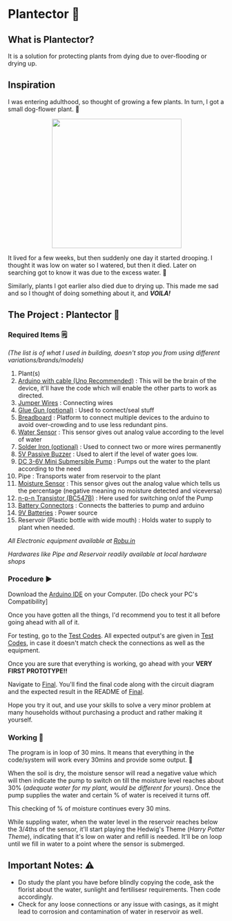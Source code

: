 # Plantector 🌱

## What is Plantector?
It is a solution for protecting plants from dying due to over-flooding or drying up. 

## Inspiration

I was entering adulthood, so thought of growing a few plants. In turn, I got a small dog-flower plant. 🌸
<p align="center">
<img src="https://user-images.githubusercontent.com/69965983/132068900-3d80042c-17e9-455b-8e73-0221a1fcdbda.jpeg" height="300" width="300"/> 
</p>
It lived for a few weeks, but then suddenly one day it started drooping. I thought it was low on water so I watered, but then it died. Later on searching got to know it was due to the excess water. 🥀

Similarly, plants I got earlier also died due to drying up. This made me sad and so I thought of doing something about it, and _**VOILA!**_ 

## The Project : Plantector 🌱

### **Required Items** 🗒️

_(The list is of what I used in building, doesn't stop you from using different variations/brands/models)_

1. Plant(s)
2. [Arduino with cable (Uno Recommended)](https://robu.in/product/arduino-uno-r3/) : This will be the brain of the device, it'll have the code which will enable the other parts to  work as directed.
3. [Jumper Wires](https://robu.in/product/20-cm-40-pin-dupont-male-male-male-female-female-female-cable-combo/) : Connecting wires
4. [Glue Gun (optional)](https://robu.in/product/standard-temperature-corded-150-mm-40-watt-hot-melt-glue-gun-11mm-x150mm/) : Used to connect/seal stuff
5. [Breadboard](https://robu.in/product/transparent-400-points-solderless-breadboard/) : Platform to connect multiple devices to the arduino to avoid over-crowding and to use less redundant pins.
6. [Water Sensor](https://robu.in/product/grove-water-sensor/) : This sensor gives out analog value according to the level of water
7. [Solder Iron (optional)](https://robu.in/product/soldering-iron-kit-3-in-1/) : Used to connect two or more wires permanently 
8. [5V Passive Buzzer](https://robu.in/product/5v-passive-buzzer/) : Used to alert if the level of water goes low.
9. [DC 3-6V Mini Submersible Pump](https://robu.in/product/dc-3-6-v-mini-micro-submersible-water-pump/) : Pumps out the water to the plant according to the need
10. Pipe : Transports water from reservoir to the plant
11. [Moisture Sensor](https://robu.in/product/soil-moisture-meter-soil-humidity-sensor-water-sensor-soil-hygrometer-ardunio/) : This sensor gives out the analog value which tells us the percentage (negative meaning no moisture detected and viceversa)
12. [n-p-n Transistor (BC547B)](https://robu.in/product/bc547-npn-transistor-pack-of-20/) : Here used for switching on/of the Pump
13. [Battery Connectors](https://robu.in/product/9v-battery-snap-connector-dc-jackbattery-connector-cap/) : Connects the batteries to pump and arduino 
14. [9V Batteries](https://robu.in/product/9v-original-hw-high-quality-battery-5pcs/) : Power source
15. Reservoir (Plastic bottle with wide mouth) : Holds water to supply to plant when needed.
 
_All Electronic equipment available at [Robu.in](https://robu.in/)_

_Hardwares like Pipe and Reservoir readily available at local hardware shops_ 


### **Procedure** ▶️

Download the [Arduino IDE](https://www.arduino.cc/en/software/) on your Computer. [Do check your PC's Compatibility]

Once you have gotten all the things, I'd recommend you to test it all before going ahead with all of it.

For testing, go to the [Test Codes](https://github.com/Achyut-Saxena/Plantector/tree/main/Codes/Test%20Codes). All expected output's are given in [Test Codes](https://github.com/Achyut-Saxena/Plantector/tree/main/Codes/Test%20Codes), in case it doesn't match check the connections as well as the equipment.

Once you are sure that everything is working, go ahead with your **VERY FIRST PROTOTYPE!!**

Navigate to [Final](https://github.com/Achyut-Saxena/Plantector/tree/main/Codes/Final). You'll find the final code along with the circuit diagram and the expected result in the README of [Final](https://github.com/Achyut-Saxena/Plantector/tree/main/Codes/Final).

Hope you try it out, and use your skills to solve a very minor problem at many households without purchasing a product and rather making it yourself.

### **Working** 👷

The program is in loop of 30 mins. It means that everything in the code/system will work every 30mins and provide some output. 🔁

When the soil is dry, the moisture sensor will read a negative value which will then indicate the pump to switch on till the moisture level reaches about 30% (_adequate water for my plant, would be different for yours_). Once the pump supplies the water and certain % of water is received it turns off. 

This checking of % of moisture continues every 30 mins.

While suppling water, when the water level in the reservoir reaches below the 3/4ths of the sensor, it'll start playing the Hedwig's Theme (_Harry Potter Theme_), indicating that it's low on water and refill is needed. It'll be on loop until we fill in water to a point where the sensor is submerged.

## Important Notes: ⚠️

- Do study the plant you have before blindly copying the code, ask the florist about the water, sunlight and fertilisesr requirements. Then code accordingly.
- Check for any loose connections or any issue with casings, as it might lead to corrosion and contamination of water in reservoir as well.



